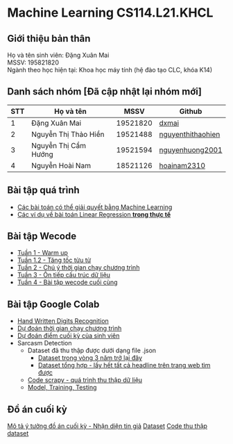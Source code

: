 # Machine Learning CS114.L21.KHCL

## Giới thiệu bản thân
Họ và tên sinh viên: Đặng Xuân Mai</br>
MSSV: 195821820 </br>
Ngành theo học hiện tại: Khoa học máy tính (hệ đào tạo CLC, khóa K14)

## Danh sách nhóm [Đã cập nhật lại nhóm mới]
|**STT**|**Họ và tên**|**MSSV**|**Github**|
|---|---|---|---|
|1|Đặng Xuân Mai|19521820|[dxmai](https://github.com/dxmai/CS114.L21.KHCL/)|
|2|Nguyễn Thị Thảo Hiền|19521488|[nguyenthithaohien](https://github.com/nguyenthithaohien/CS114.L21.KHCL/)|
|3|Nguyễn Thị Cẩm Hướng|19521594|[nguyenhuong2001](https://github.com/nguyenhuong2001/CS114.L22.KHCL/)|
|4|Nguyễn Hoài Nam|18521126|[hoainam2310](https://github.com/hoainam2310/CS114.KHCL/)|


## Bài tập quá trình
* [Các bài toán có thể giải quyết bằng Machine Learning](https://github.com/dxmai/CS114.L21.KHCL/blob/main/B%C3%A0i%20t%E1%BA%ADp%20l%E1%BA%A5y%20%C4%91i%E1%BB%83m%20qu%C3%A1%20tr%C3%ACnh/CS114.L21.KHCL_02.04.2021.jpg)
* [Các ví dụ về bài toán Linear Regression **trong thực tế**](https://github.com/dxmai/CS114.L21.KHCL/blob/main/B%C3%A0i%20t%E1%BA%ADp%20l%E1%BA%A5y%20%C4%91i%E1%BB%83m%20qu%C3%A1%20tr%C3%ACnh/Linear_Regression.md)


## Bài tập Wecode
* [Tuần 1 - Warm up](https://github.com/dxmai/CS114.L21.KHCL/tree/main/Wecode/Tu%E1%BA%A7n%201%20-%20Warm%20up)
* [Tuần 1.2 - Tăng tốc từu từ](https://github.com/dxmai/CS114.L21.KHCL/tree/main/Wecode/Tu%E1%BA%A7n%201.2%20-%20T%C4%83ng%20t%E1%BB%91c%20t%E1%BB%AB%20t%E1%BB%AB)
* [Tuần 2 - Chú ý thời gian chạy chương trình](https://github.com/dxmai/CS114.L21.KHCL/tree/main/Wecode/Tu%E1%BA%A7n%202%20-%20Ch%C3%BA%20%C3%BD%20th%E1%BB%9Di%20gian%20ch%E1%BA%A1y%20ch%C6%B0%C6%A1ng%20tr%C3%ACnh)
* [Tuần 3 - Ôn tiếp cấu trúc dữ liệu](https://github.com/dxmai/CS114.L21.KHCL/tree/main/Wecode/Tu%E1%BA%A7n%203%20-%20%C3%94n%20ti%E1%BA%BFp%20c%E1%BA%A5u%20tr%C3%BAc%20d%E1%BB%AF%20li%E1%BB%87u)
* [Tuần 4 - Bài tập wecode cuối cùng](https://github.com/dxmai/CS114.L21.KHCL/tree/main/Wecode/Tu%E1%BA%A7n%204%20-%20B%C3%A0i%20t%E1%BA%ADp%20wecode%20cu%E1%BB%91i%20c%C3%B9ng)

## Bài tập Google Colab
* [Hand Written Digits Recognition](https://github.com/dxmai/CS114.L21.KHCL/tree/main/Colab/Hand%20Written%20Digits%20Recognition)
* [Dự đoán thời gian chạy chương trình](https://github.com/dxmai/CS114.L21.KHCL/blob/main/Colab/Linear_Regression.ipynb)
* [Dự đoán điểm cuối kỳ của sinh viên](https://github.com/dxmai/CS114.L21.KHCL/blob/main/Colab/DuDoanDiemCuoiKi.ipynb)
* Sarcasm Detection
  + Dataset đã thu thập được dưới dạng file .json
       + [Dataset trong vòng 3 năm trở lại đây](https://github.com/dxmai/CS114.L21.KHCL/tree/main/Colab/SarcasmDetection/Dataset/In-3-Years)
       + [Dataset tổng hợp - lấy hết tất cả headline trên trang web tìm được](https://github.com/dxmai/CS114.L21.KHCL/tree/main/Colab/SarcasmDetection/Dataset/Others)
   + [Code scrapy - quá trình thu thập dữ liệu](https://github.com/dxmai/CS114.L21.KHCL/blob/main/Colab/SarcasmDetection/SarcasmDetection.ipynb)
   + [Model, Training, Testing](https://github.com/dxmai/CS114.L21.KHCL/blob/main/Colab/SarcasmDetection/SarcasmDetection_Model.ipynb)
 
## Đồ án cuối kỳ
[Mô tả ý tưởng đồ án cuối kỳ - Nhận diện tin giả](https://github.com/dxmai/CS114.L21.KHCL/blob/main/FinalProjectIdea.md)
[Dataset](https://github.com/dxmai/CS114.L21.KHCL/tree/main/FinalProject/Dataset)
[Code thu thập dataset](https://github.com/dxmai/CS114.L21.KHCL/blob/main/FinalProject/Collect_Data.ipynb)
